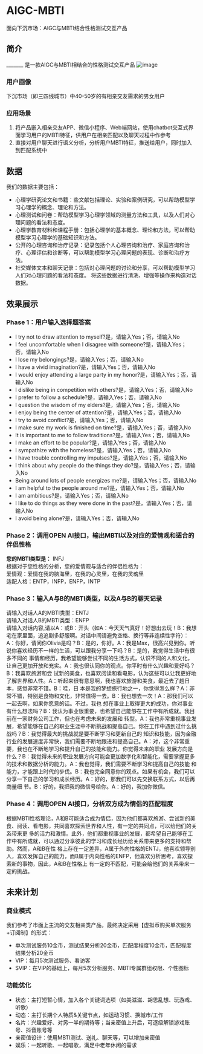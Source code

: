 # AIGC-MBTI
面向下沉市场：AIGC与MBTI结合性格测试交互产品

## 简介
_______ 是一款AIGC与MBTI相结合的性格测试交互产品
![image](https://github.com/Semi-Hacker/AIGC-MBTI/assets/138411034/91783d1f-346a-43d8-bae5-62d61b1c0dde)

### 用户画像
下沉市场（即三四线城市）中40-50岁的有相亲交友需求的男女用户
### 应用场景
1. 将产品嵌入相亲交友APP、微信小程序、Web端网站，使用chatbot交互式界面学习用户的MBTI特征，供用户在相亲匹配以及聊天过程中作参考
2. 直接对用户聊天进行语义分析，分析用户MBTI特征，推送给用户，同时加入到匹配系统中


## 数据
我们的数据主要包括：
- 心理学研究论文和书籍：些文献包括理论、实验和案例研究，可以帮助模型学习心理学的概念、理论和方法。
- 心理测试和问卷：帮助模型学习心理学领域的测量方法和工具，以及人们对心理问题的看法和态度。
- 心理学教育材料和课程手册：包括心理学的基本概念、理论和方法，可以帮助模型学习心理学的基础知识和方法。
- 公开的心理咨询和治疗记录：记录包括个人心理咨询和治疗、家庭咨询和治疗、心理评估和诊断等，可以帮助模型学习心理问题的表现、诊断和治疗方法。
- 社交媒体文本和聊天记录：包括对心理问题的讨论和分享，可以帮助模型学习人们对心理问题的看法和态度。
将这些数据进行清洗、增强等操作来构造对话数据。


## 效果展示
### Phase 1：用户输入选择题答案  
- I try not to draw attention to myself?是，请输入Yes；否，请输入No 
- I feel uncomfortable when I disagree with someone?是，请输入Yes；否，请输入No  
- I lose my belongings?是，请输入Yes；否，请输入No 
- I have a vivid imagination?是，请输入Yes；否，请输入No 
- I would enjoy attending a large party in my honor?是，请输入Yes；否，请输入No  
- I dislike being in competition with others?是，请输入Yes；否，请输入No 
- I prefer to follow a schedule?是，请输入Yes；否，请输入No 
- I question the wisdom of my elders?是，请输入Yes；否，请输入No 
- I enjoy being the center of attention?是，请输入Yes；否，请输入No  
- I try to avoid conflict?是，请输入Yes；否，请输入No  
- I make sure my work is finished on time?是，请输入Yes；否，请输入No  
- It is important to me to follow traditions?是，请输入Yes；否，请输入No  
- I make an effort to be popular?是，请输入Yes；否，请输入No  
- I sympathize with the homeless?是，请输入Yes；否，请输入No   
- I have trouble controlling my impulses?是，请输入Yes；否，请输入No  
- I think about why people do the things they do?是，请输入Yes；否，请输入No  
- Being around lots of people energizes me?是，请输入Yes；否，请输入No  
- I am helpful to the people around me?是，请输入Yes；否，请输入No  
- I am ambitious?是，请输入Yes；否，请输入No  
- I like to do things as they were done in the past?是，请输入Yes；否，请输入No  
- I avoid being alone?是，请输入Yes；否，请输入No  
### Phase 2：调用OPEN AI接口，输出MBTI以及对应的爱情观和适合的伴侣性格  
**您的MBTI类型是：** INFJ  
根据对于您性格的分析，您的爱情观与适合的伴侣性格为：  
爱情观：爱情在我的脑海里，在我的心灵里，在我的灵魂里  
适配人格：ENTP，INFP，ENFP，INTP  
### Phase 3：输入A与B的MBTI类型，以及A与B的聊天记录  
请输入对话人A的MBTI类型：ENTJ  
请输入对话人B的MBTI类型：ENFP  
请输入对话内容,请以A：或B：开头（如A：今天天气真好！好想出去玩！B：我想宅在家里面，追追剧多舒服啊。对话中间请避免空格、换行等非连续性字符）：  
A：你好，请问你Olivia是吗？B：是的，你好。A：我是Max，很高兴见到你。听说你喜欢经历不一样的生活，可以跟我分享一下吗？B：是的，我觉得生活中有很多不同的 
事情和经历，我希望能够尝试不同的生活方式，认识不同的人和文化，让自己更加开放和充实。A：我也很认同你的观点。你平时有什么兴趣和爱好吗？B：我喜欢旅游和尝
试新的美食，也喜欢阅读和看电影，认为这些可以让我更好地了解世界和人性。A：听起来很有意思啊，我也喜欢旅游和美食，最近去了趟日本，感觉非常不错。B：哇，日
本是我的梦想旅行地之一，你觉得怎么样？A：非常不错，特别是食物和文化，非常值得一去。B：我也想去一次！A：那我们可以一起去啊，如果你愿意的话。不过，我也 
想在事业上取得更大的成功，你对事业有什么想法吗？B：我认为事业很重要，也希望自己能够在工作中有所成就。我目前在一家财务公司工作，但也在考虑未来的发展和 
转型。A：我也非常重视事业发展，希望能够在自己的职业生涯中不断挑战和提高自己。你在工作中遇到过什么挑战吗？B：我觉得最大的挑战就是要不断学习和更新自己的
知识和技能，因为金融行业的发展速度非常快，我们需要不断地跟进和提高自己。A：对，这个非常重要，我也在不断地学习和提升自己的技能和能力。你觉得未来的职业 
发展方向是什么？B：我觉得未来的职业发展方向可能会更加数字化和智能化，需要掌握更多的技术和数据分析的能力。A：我也觉得，我们需要不断学习和提高自己的技能
和能力，才能跟上时代的步伐。B：我也完全同意你的观点。如果有机会，我们可以分享一下自己的学习和成长经历。A：好的，那我们可以先交换联系方式，以后再商量细
节。B：好的，我把我的微信号给你。A：好的，我加你微信。
### Phase 4：调用OPEN AI接口，分析双方成为情侣的匹配程度  
根据MBTI性格理论，A和B可能适合成为情侣，因为他们都喜欢旅游、尝试新的美食、阅读、看电影，共同喜欢探索世界和人性，有一定的共同点，可以给他们的关系带来更
多的活力和激情。此外，他们都重视事业的发展，都希望自己能够在工作中有所成就，可以通过分享彼此的学习和成长经历给关系带来更多的支持和帮助。然而，A和B在性
格上存在一定差异，A属于外向性格的ENTJ，他喜欢领导别人，喜欢发挥自己的能力，而B属于内向性格的ENFP，他喜欢分析思考，喜欢探索新的事物，因此，A和B在性格上
有一定的不匹配，可能会给他们的关系带来一定的挑战。

## 未来计划
### 商业模式
我们参考了市面上主流的交友相亲类产品，最终决定采用【虚拟币购买单次服务+订阅制】的形式：
- 单次测试服务10金币，测试结果分析20金币，匹配度程度10金币，匹配程度结果分析20金币
- VIP：每月5次测试服务、看访客
- SVIP：在VIP的基础上，每月5次分析服务、MBTI专属群组权限、个性图标

### 功能优化
- 状态：主打短暂心情，加入各个关键词选项（如美滋滋、胡思乱想、玩游戏、听歌）
- 动态：主打长期个人特质&关键节点，如运动习惯、换城市/工作
- 名片：兴趣爱好、对另一半的期待等；当亲密值上升后，可逐级解锁游戏账号、抖音账号等
- 亲密值设计：使用MBTI测试、送礼、聊天等，可以增加亲密值
- 娱乐：一起听歌、一起唱歌，满足中老年休闲的需求

